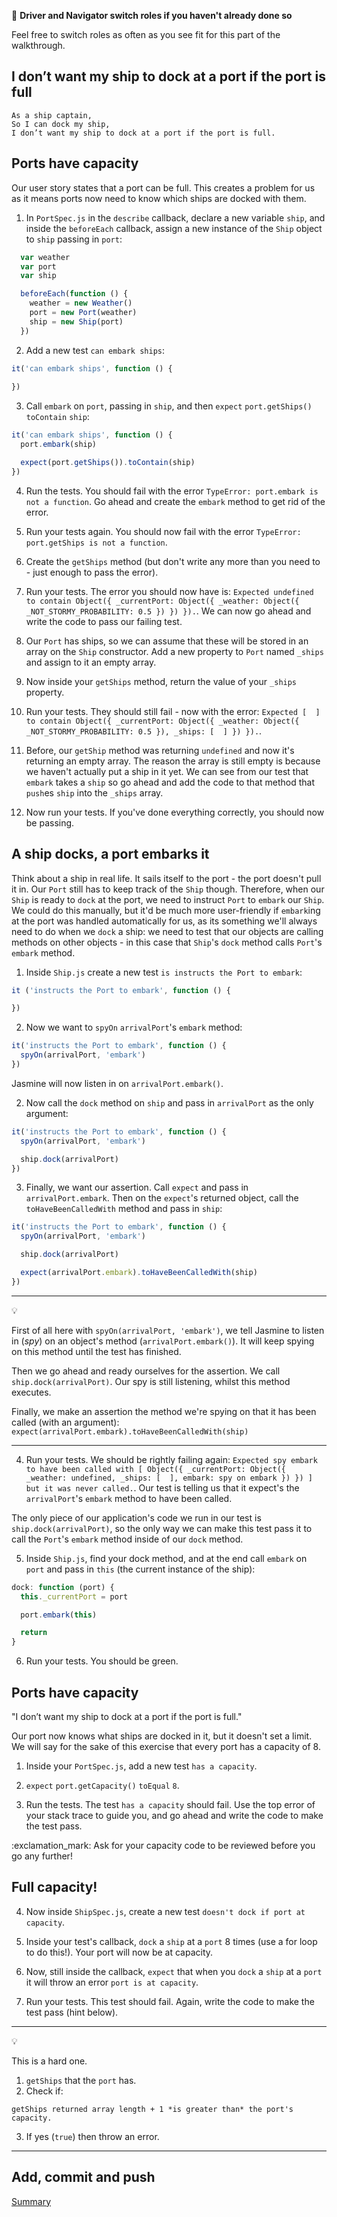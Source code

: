 :twisted_rightwards_arrows: **Driver and Navigator switch roles if you haven't already done so**

Feel free to switch roles as often as you see fit for this part of the walkthrough.

## I don’t want my ship to dock at a port if the port is full

```
As a ship captain,
So I can dock my ship,
I don’t want my ship to dock at a port if the port is full.
```

## Ports have capacity

Our user story states that a port can be full. This creates a problem for us as it means ports now need to know which ships are docked with them. 

1. In `PortSpec.js` in the `describe` callback, declare a new variable `ship`, and inside the `beforeEach` callback, assign a new instance of the `Ship` object to `ship` passing in `port`:

```js
  var weather
  var port
  var ship

  beforeEach(function () {
    weather = new Weather()
    port = new Port(weather)
    ship = new Ship(port)
  })
```

2. Add a new test `can embark ships`:

```js
it('can embark ships', function () {
  
})
```

3. Call `embark` on `port`, passing in `ship`, and then `expect` `port.getShips()` `toContain` `ship`:

```js
it('can embark ships', function () {
  port.embark(ship)

  expect(port.getShips()).toContain(ship)
})
```

4. Run the tests. You should fail with the error `TypeError: port.embark is not a function`. Go ahead and create the `embark` method to get rid of the error.

5. Run your tests again. You should now fail with the error `TypeError: port.getShips is not a function`.

5. Create the `getShips` method (but don't write any more than you need to - just enough to pass the error).

6. Run your tests. The error you should now have is: `Expected undefined to contain Object({ _currentPort: Object({ _weather: Object({ _NOT_STORMY_PROBABILITY: 0.5 }) }) }).`. We can now go ahead and write the code to pass our failing test.

7. Our `Port` has ships, so we can assume that these will be stored in an array on the `Ship` constructor. Add a new property to `Port` named `_ships` and assign to it an empty array.

8. Now inside your `getShips` method, return the value of your `_ships` property.

3. Run your tests. They should still fail - now with the error: `Expected [  ] to contain Object({ _currentPort: Object({ _weather: Object({ _NOT_STORMY_PROBABILITY: 0.5 }), _ships: [  ] }) }).`. 

4. Before, our `getShip` method was returning `undefined` and now it's returning an empty array. The reason the array is still empty is because we haven't actually put a ship in it yet. We can see from our test that `embark` takes a `ship` so go ahead and add the code to that method that `push`es `ship` into the `_ships` array.

5. Now run your tests. If you've done everything correctly, you should now be passing.

## A ship docks, a port embarks it

Think about a ship in real life. It sails itself to the port - the port doesn't pull it in. Our `Port` still has to keep track of the `Ship` though. Therefore, when our `Ship` is ready to `dock` at the port, we need to instruct `Port` to `embark` our `Ship`. We could do this manually, but it'd be much more user-friendly if `embark`ing at the port was  handled automatically for us, as its something we'll always need to do when we `dock` a ship: we need to test that our objects are calling methods on other objects - in this case that `Ship`'s `dock` method calls `Port`'s `embark` method.

1. Inside `Ship.js` create a new test `is instructs the Port to embark`:

```js 
it ('instructs the Port to embark', function () {

})
```

2. Now we want to `spyOn` `arrivalPort`'s `embark` method: 

```js
it('instructs the Port to embark', function () {
  spyOn(arrivalPort, 'embark')
})
```

Jasmine will now listen in on `arrivalPort.embark()`.

2. Now call the `dock` method on `ship` and pass in `arrivalPort` as the only argument:

```js 
it('instructs the Port to embark', function () {
  spyOn(arrivalPort, 'embark')

  ship.dock(arrivalPort)
})
```

3. Finally, we want our assertion. Call `expect` and pass in `arrivalPort.embark`. Then on the `expect`'s returned object, call the `toHaveBeenCalledWith` method and pass in `ship`:

```js 
it('instructs the Port to embark', function () {
  spyOn(arrivalPort, 'embark')

  ship.dock(arrivalPort)

  expect(arrivalPort.embark).toHaveBeenCalledWith(ship)
})
```

***
:bulb:

First of all here with `spyOn(arrivalPort, 'embark')`, we tell Jasmine to listen in (*spy*) on an object's method (`arrivalPort.embark()`). It will keep spying on this method until the test has finished.

Then we go ahead and ready ourselves for the assertion. We call `ship.dock(arrivalPort)`. Our spy is still listening, whilst this method executes.

Finally, we make an assertion the method we're spying on that it has been called (with an argument): `expect(arrivalPort.embark).toHaveBeenCalledWith(ship)`
***

4. Run your tests. We should be rightly failing again: `Expected spy embark to have been called with [ Object({ _currentPort: Object({ _weather: undefined, _ships: [  ], embark: spy on embark }) }) ] but it was never called.`. Our test is telling us that it expect's the `arrivalPort`'s `embark` method to have been called. 

The only piece of our application's code we run in our test is `ship.dock(arrivalPort)`, so the only way we can make this test pass it to call the `Port`'s `embark` method inside of our `dock` method.

5. Inside `Ship.js`, find your dock method, and at the end call `embark` on `port` and pass in `this` (the current instance of the ship):

```js
dock: function (port) {
  this._currentPort = port

  port.embark(this)

  return
}
```

6. Run your tests. You should be green.

## Ports have capacity

"I don’t want my ship to dock at a port if the port is full."

Our port now knows what ships are docked in it, but it doesn't set a limit. We will say for the sake of this exercise that every port has a capacity of 8.

1. Inside your `PortSpec.js`, add a new test `has a capacity`.

2. `expect` `port.getCapacity()` `toEqual` `8`.

3. Run the tests. The test `has a capacity` should fail. Use the top error of your stack trace to guide you, and go ahead and write the code to make the test pass.

:exclamation_mark: Ask for your capacity code to be reviewed before you go any further!

## Full capacity!

4. Now inside `ShipSpec.js`, create a new test `doesn't dock if port at capacity`.

5. Inside your test's callback, `dock` a `ship` at a `port` 8 times (use a for loop to do this!). Your port will now be at capacity.

6. Now, still inside the callback, `expect` that when you `dock` a `ship` at a `port` it will throw an error `port is at capacity`.

7. Run your tests. This test should fail. Again, write the code to make the test pass (hint below).

***
:bulb:

This is a hard one. 

1. `getShips` that the `port` has.
2. Check if: 

```
getShips returned array length + 1 *is greater than* the port's capacity.
```
3. If yes (`true`) then throw an error.
***

## Add, commit and push

[Summary](lesson1_summary.md)